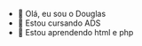 - 👋 Olá, eu sou o Douglas
- 🌱 Estou cursando ADS
- 👀 Estou aprendendo html e php
<!---
douglasmars/douglasmars is a ✨ special ✨ repository because its `README.md` (this file) appears on your GitHub profile.
You can click the Preview link to take a look at your changes.
--->
